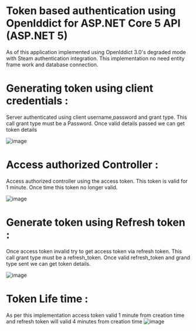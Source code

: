 # Token based authentication using OpenIddict for ASP.NET Core 5 API (ASP.NET 5)
As of this application implemented using OpenIddict 3.0's degraded mode with Steam authentication integration. This implementation no need entity frame work and database connection. 

# Generating token using client credentials :
Server authenticated using client username,password and grant type. This call grant type must be a Password. Once valid details passed we can get token details

![image](https://user-images.githubusercontent.com/54973093/130559007-df0ad979-197f-43ba-a5fc-827638d9e5e5.png)

# Access authorized Controller :
Access authorized controller using the access token. This token is valid for 1 minute. Once time this token no longer valid.

![image](https://user-images.githubusercontent.com/54973093/130559150-9399027a-051a-4178-a09f-caa183870d40.png)

# Generate token using Refresh token :
Once access token invalid try to get access token via refresh token. This call grant type must be a refresh_token. Once valid refresh_token and grand type sent we can get token details. 

![image](https://user-images.githubusercontent.com/54973093/130559298-7ce74671-8524-40d3-9933-1019d1210dab.png)

# Token Life time :
As per this implementation access token valid 1 minute from creation time and refresh token will valid 4 minutes from creation time
![image](https://user-images.githubusercontent.com/54973093/130559975-d912a49a-59c6-4504-8288-413feb738944.png)




